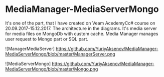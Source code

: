 # MediaManager-MediaServerMongo
It's one of the part, that I have created on Veam AcedemyCc# course on 20.09.2017-15.12.2017. The architecture in the diagrams.  It's media server for media files on MongoDb with custom cache. Media Manager manages user request to Mongo part or SQL part.

![ManagerMediaServer] https://github.com/YuriyAksenov/MediaManager-MediaServerMongo/blob/master/ManagerServer.png

![MediaServerMongo] https://github.com/YuriyAksenov/MediaManager-MediaServerMongo/blob/master/Mongo.png
